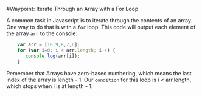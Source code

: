 #Waypoint: Iterate Through an Array with a For Loop

A common task in Javascript is to iterate through the contents of an array. One way to do that is with a `for` loop. This code will output each element of the array `arr` to the console:

```js
    var arr = [10,9,8,7,6];
    for (var i=0; i < arr.length; i++) {
       console.log(arr[i]);
    }
```

Remember that Arrays have zero-based numbering, which means the last index of the array is length - 1. Our `condition` for this loop is i < arr.length, which stops when i is at length - 1.
